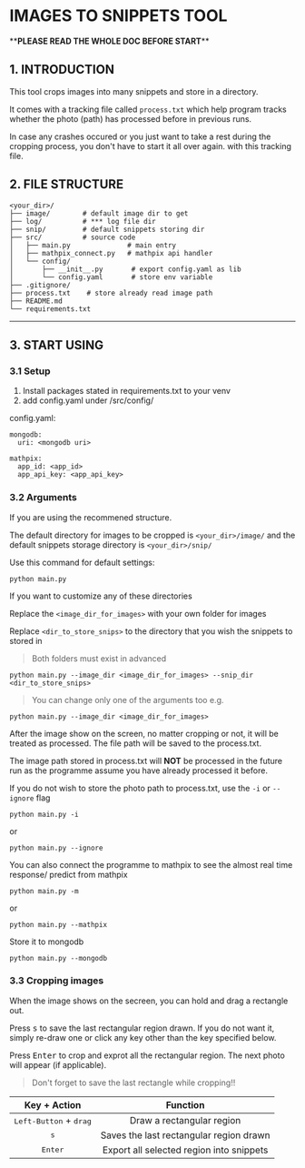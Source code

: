 # IMAGES TO SNIPPETS TOOL
\*\***PLEASE READ THE WHOLE DOC BEFORE START**\*\*
## 1. INTRODUCTION
This tool crops images into many snippets and store in a directory.

It comes with a tracking file called ```process.txt``` which help program tracks whether the photo (path) has processed before in previous runs.

In case any crashes occured or you just want to take a rest during the cropping process, you don't have to start it all over again. with this tracking file.

## 2. __FILE STRUCTURE__
```
<your_dir>/
├── image/        # default image dir to get
├── log/          # *** log file dir  
├── snip/         # default snippets storing dir
├── src/          # source code 
│   ├── main.py              # main entry
│   ├── mathpix_connect.py   # mathpix api handler
│   └── config/              
│       ├── __init__.py       # export config.yaml as lib
│       └── config.yaml       # store env variable
├── .gitignore/    
├── process.txt    # store already read image path
├── README.md
└── requirements.txt
```
---

## 3. __START USING__

### 3.1 Setup
1. Install packages stated in requirements.txt to your venv
2. add config.yaml under /src/config/

config.yaml:
```
mongodb:
  uri: <mongodb uri>

mathpix:
  app_id: <app_id>
  app_api_key: <app_api_key>
```

### 3.2 Arguments

If you are using the recommened structure. 

The default directory for images to be cropped is ```<your_dir>/image/``` and the default snippets storage directory is ```<your_dir>/snip/``` 

Use this command for default settings:
```
python main.py
```
If you want to customize any of these directories

Replace the ```<image_dir_for_images>``` with your own folder for images

Replace ```<dir_to_store_snips>``` to the directory that you wish the snippets to stored in

> Both folders must exist in advanced

```
python main.py --image_dir <image_dir_for_images> --snip_dir <dir_to_store_snips>
```
>You can change only one of the arguments too e.g.
```
python main.py --image_dir <image_dir_for_images>
```

After the image show on the screen, no matter cropping or not, it will be treated as processed. The file path will be saved to the process.txt.

The image path stored in process.txt will **NOT** be processed in the future run as the programme assume you have already processed it before.

If you do not wish to store the photo path to process.txt, use the ```-i``` or ```--ignore``` flag

```
python main.py -i
```
or
```
python main.py --ignore
```

You can also connect the programme to mathpix to see the almost real time response/ predict from mathpix
```
python main.py -m
```
or
```
python main.py --mathpix
```

Store it to mongodb
```
python main.py --mongodb
```

### 3.3 Cropping images

When the image shows on the secreen, you can hold and drag a rectangle out.

Press <kbd>s</kbd> to save the last rectangular region drawn.
If you do not want it, simply re-draw one or click any key other than the key specified below.

Press <kbd>Enter</kbd> to crop and exprot all the rectangular region. The next photo will appear (if applicable).

> Don't forget to save the last rectangle while cropping!!

| Key + Action| Function|
|:----:|:----:|
|<kbd>Left-Button</kbd> + <kbd>drag</kbd>|Draw a rectangular region|
|<kbd>s</kbd>|Saves the last rectangular region drawn|
|<kbd>Enter</kbd>|Export all selected region into snippets|

